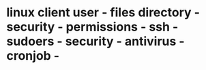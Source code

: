 # linux client user - files directory - security - permissions - ssh - sudoers - security - antivirus - cronjob - 
